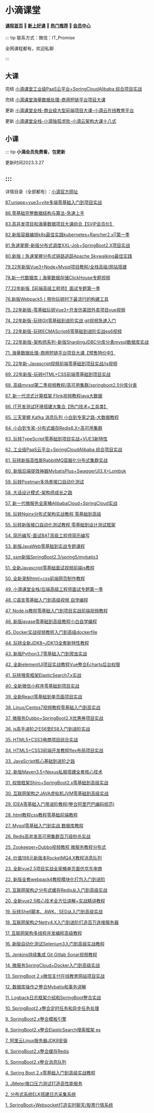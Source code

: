 # 小滴课堂

#### [**课程首页**](../../README.md) 💖 [**新上好课**](./xshk.md) 💖 [**热门推荐**](./rmtj.md) 💖 [**会员中心**](./vip.md)

::: tip
联系方式：微信：IT_Promise

全网课程都有，欢迎私聊

 

:::

## 大课

完结 [小滴课堂工业级PaaS云平台+SpringCloudAlibaba 综合项目实战](https://xdclass.net/#/coursedetail?video_id=62)

完结 [小滴课堂海量数据处理-商用短链平台项目大课](https://xdclass.net/#/coursedetail?video_id=71)

更新 [小滴课堂全栈-商业级大型前端项目大课-小滴云在线教育平台](https://xdclass.net/videoDetailsPage?id=84)

更新 [小滴课堂全栈-小滴独孤求败-小滴云架构大课十八式](https://xdclass.net/videoDetailsPage?id=85)



## 小课

::: tip
**小滴会员免费看，包更新**

更新时间2023.3.27

:::
------

详情目录（全部都有）：[小滴官方网址](https://xdclass.net/#/courselist)

[87.uniapp+vue3+vite多端零基础入门到项目实战](https://xdclass.net/videoDetailsPage?id=87)

[86.零基础完整数据结构与算法-急速上手](https://xdclass.net/videoDetailsPage?id=86)

[83.高并发项目和海量数据项目大课组合【SVIP会员价】](https://xdclass.net/#/coursedetail?video_id=83)

[82.新版容器编排k8s最佳实践kubernetes+Rancher2.x||第一季](https://xdclass.net/#/coursedetail?video_id=82)

[81.急速掌握-新版分布式调度XXL-Job+SpringBoot2.X项目实战](https://xdclass.net/#/coursedetail?video_id=81)

[80.新版丨急速掌握分布式链路追踪Apache Skywalking最佳实践](https://xdclass.net/#/coursedetail?video_id=80)

[79.22年新版Vue3+Node+Mysql项目教程/全栈高级/网站搭建](https://xdclass.net/#/coursedetail?video_id=79)

[78.新一代数据库丨海量数据存储ClickHouse专题视频](https://xdclass.net/#/coursedetail?video_id=78)

[77.22年新版【前端高级工程师】面试专题第一季](https://xdclass.net/#/coursedetail?video_id=77)

[76.新版Webpack5丨带你玩转时下最流行的构建工具](https://xdclass.net/#/coursedetail?video_id=76)

[75. 22年新版-零基础玩转Vue3+开发仿美团外卖项目vue视频](https://xdclass.net/#/coursedetail?video_id=75)

[74. 22年新版-玩转Git零基础到进阶实战 git视频急速入门](https://xdclass.net/#/coursedetail?video_id=74)

[73. 22年新版-玩转ECMAScript6零基础到进阶实战es6视频](https://xdclass.net/#/coursedetail?video_id=73)

[72. 22年新版-架构师系列-新版ShardingJDBC分库分表mysql数据库实战](https://xdclass.net/#/coursedetail?video_id=72)

[71. 海量数据处理-商用短链平台项目大课【预售特价中】](https://xdclass.net/#/coursedetail?video_id=71)

[70. 22年新-Javascript视频前端零基础到项目实战/js视频](https://xdclass.net/#/coursedetail?video_id=70)

[69. 22年新版-玩转HTML+CSS前端零基础到项目实战](https://xdclass.net/#/coursedetail?video_id=69)

[68. 高级mysql第二季视频教程/高可用集群/springboot2.5分库分表](https://xdclass.net/#/coursedetail?video_id=68)

[67. 新一代流式计算框架 Flink视频教程java大数据](https://xdclass.net/#/coursedetail?video_id=67)

[66. IT开发测试环境搭建大集合【热门技术+工具类】](https://xdclass.net/#/coursedetail?video_id=66)

[65. 三天掌握 Kafka 消息队列 小白到专家之路-大数据教程](https://xdclass.net/#/coursedetail?video_id=65)

[64. 小白到专家-分布式缓存Redis6.X+高可用集群](https://xdclass.net/#/coursedetail?video_id=64)

[63. 玩转TypeScript零基础到项目实战+VUE3新特性](https://xdclass.net/#/coursedetail?video_id=63)

[62. 工业级PaaS云平台+SpringCloudAlibaba 综合项目实战](https://xdclass.net/#/coursedetail?video_id=62)

[61. 玩转新版高性能RabbitMQ容器化分布式集群实战](https://xdclass.net/#/coursedetail?video_id=61)

[60. 新版后端提效神器MybatisPlus+SwaggerUI3.X+Lombok](https://xdclass.net/#/coursedetail?video_id=60)

[59. 玩转Postman多场景接口自动化测试](https://xdclass.net/#/coursedetail?video_id=59)

[58. 大话设计模式-架构师成长之路](https://xdclass.net/#/coursedetail?video_id=58)

[57. 新一代微服务全家桶AlibabaCloud+SpringCloud实战](https://xdclass.net/#/coursedetail?video_id=57)

[56. 玩转Nginx分布式架构实战教程 零基础到高级](https://xdclass.net/#/coursedetail?video_id=56)

[55. 玩转新版接口自动化测试教程 零基础到设计测试框架](https://xdclass.net/#/coursedetail?video_id=55)

[54. 简历编写-面试BAT高级工程师简历编写](https://xdclass.net/#/coursedetail?video_id=54)

[53. 新版JavaWeb零基础到实战专题课程](https://xdclass.net/#/coursedetail?video_id=53)

[52. ssm新版SpringBoot2.3/spring5/mybatis3](https://xdclass.net/#/coursedetail?video_id=52)

[51. 全新Javascript零基础面试视频前端js教程](https://xdclass.net/#/coursedetail?video_id=51)

[50. 全新录制html+css前端网页制作教程](https://xdclass.net/#/coursedetail?video_id=50)

[49. 小滴课堂全栈/后端高级工程师面试专题第一季](https://xdclass.net/#/coursedetail?video_id=49)

[48. C语言零基础入门到高级视频 自学编程](https://xdclass.net/#/coursedetail?video_id=48)

[47. Node.js教程零基础入门到项目实战前端视频教程](https://xdclass.net/#/coursedetail?video_id=47)

[46. 新版javase零基础到高级教程小白自学编程](https://xdclass.net/#/coursedetail?video_id=46)

[45. Docker实战视频教程入门到高级dockerfile](https://xdclass.net/#/coursedetail?video_id=45)

[44. 玩转全新JDK8~JDK13全套新特性教程](https://xdclass.net/#/coursedetail?video_id=44)

[43. 新版Python3.7零基础入门到爬虫实战](https://xdclass.net/#/coursedetail?video_id=43)

[42. 全新elementUI项目实战教程Vue整合Echarts后台权限](https://xdclass.net/#/coursedetail?video_id=42)

[41. 玩转搜索框架ElasticSearch7.x实战](https://xdclass.net/#/coursedetail?video_id=41)

[40. 全新微信小程序零基础到项目实战](https://xdclass.net/#/coursedetail?video_id=40)

[39. 全新React零基础到单页面项目实战](https://xdclass.net/#/coursedetail?video_id=39)

[38. Linux/Centos7视频教程零基础入门到高实战](https://xdclass.net/#/coursedetail?video_id=38)

[37. 微服务Dubbo+SpringBoot2.X优惠券项目实战](https://xdclass.net/#/coursedetail?video_id=37)

[36. js高手进阶之ES6至ES8入门到进阶实战](https://xdclass.net/#/coursedetail?video_id=36)

[35. HTML5+CSS3电商项目综合实战](https://xdclass.net/#/coursedetail?video_id=35)

[34. HTML5+CSS3前端开发教程flex布局项目实战](https://xdclass.net/#/coursedetail?video_id=34)

[33. JavaScript核心基础到进阶之路](https://xdclass.net/#/coursedetail?video_id=33)

[32. 新版Maven3.5+Nexus私服搭建全套核心技术](https://xdclass.net/#/coursedetail?video_id=32)

[31. 权限框架Shiro+SpringBoot2.x零基础到高级实战](https://xdclass.net/#/coursedetail?video_id=31)

[30. 互联网架构之JAVA虚拟机JVM零基础到高级实战](https://xdclass.net/#/coursedetail?video_id=30)

[29. IDEA零基础入门带进阶教程(整合阿里巴巴编码规范)](https://xdclass.net/#/coursedetail?video_id=29)

[28. html教程css教程零基础前端教程](https://xdclass.net/#/coursedetail?video_id=28)

[27. Mysql零基础入门到实战 数据库教程](https://xdclass.net/#/coursedetail?video_id=27)

[26. Redis高并发高可用集群百万级秒杀实战](https://xdclass.net/#/coursedetail?video_id=26)

[25. Zookeeper+Dubbo视频教程 微服务教程分布式](https://xdclass.net/#/coursedetail?video_id=25)

[24. 价值198元新版本RocketMQ4.X教程消息队列](https://xdclass.net/#/coursedetail?video_id=24)

[23. 全新vue2.5项目实战全家桶单页面仿京东电商](https://xdclass.net/#/coursedetail?video_id=23)

[22. 新版全套webpack4教程模块化打包入门到进阶](https://xdclass.net/#/coursedetail?video_id=22)

[21. 互联网架构之分布式缓存Redis从入门到高级实战](https://xdclass.net/#/coursedetail?video_id=21)

[20. 全新vue2.5核心技术全方位讲解+实战精讲教程](https://xdclass.net/#/coursedetail?video_id=20)

[19. 玩转Shell脚本、AWK、SED从入门到高级实战](https://xdclass.net/#/coursedetail?video_id=19)

[18. 互联网架构之Netty4.X入门到进阶打造百万连接服务器](https://xdclass.net/#/coursedetail?video_id=18)

[17. 互联网架构多线程并发编程高级教程](https://xdclass.net/#/coursedetail?video_id=17)

[16. 新版自动化测试Selenium3入门到高级实战教程](https://xdclass.net/#/coursedetail?video_id=16)

[15. Jenkins持续集成 Git Gitlab Sonar视频教程](https://xdclass.net/#/coursedetail?video_id=15)

[14. 微服务SpringCloud+Docker入门到高级实战](https://xdclass.net/#/coursedetail?video_id=14)

[13. SpringBoot 2.x微信支付在线教育网站项目实战](https://xdclass.net/#/coursedetail?video_id=13)

[12. 数据库操作之整合Mybatis和事务讲解](https://xdclass.net/#/coursedetail?video_id=12)

[11. Logback日志框架介绍和SpringBoot整合实战](https://xdclass.net/#/coursedetail?video_id=11)

[10. SpringBoot2.x整合定时任务和异步任务处理](https://xdclass.net/#/coursedetail?video_id=10)

[9. SpringBoot2.x整合模板引擎](https://xdclass.net/#/coursedetail?video_id=9)

[8. SpringBoot2.x整合ElasticSearch搜索框架 es](https://xdclass.net/#/coursedetail?video_id=8)

[7. 阿里云Linux服务器JDK8安装](https://xdclass.net/#/coursedetail?video_id=7)

[6. SpringBoot2.x整合缓存Redis](https://xdclass.net/#/coursedetail?video_id=6)

[5. SpringBoot2.x整合消息队列](https://xdclass.net/#/coursedetail?video_id=5)

[4. Spring Boot 2.x零基础入门到高级实战教程](https://xdclass.net/#/coursedetail?video_id=4)

[3. JMeter接口压力测试打造高性能服务](https://xdclass.net/#/coursedetail?video_id=3)

[2. 分布式系统ELK搭建日志采集系统](https://xdclass.net/#/coursedetail?video_id=2)

[1. SpringBoot+Websocket打造实时聊天/股票行情系统](https://xdclass.net/#/coursedetail?video_id=1)

